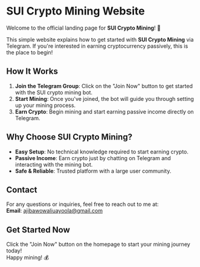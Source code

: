 # SUI Crypto Mining Website

Welcome to the official landing page for **SUI Crypto Mining**! 🚀

This simple website explains how to get started with **SUI Crypto Mining** via Telegram. If you're interested in earning cryptocurrency passively, this is the place to begin!

## How It Works

1. **Join the Telegram Group**: Click on the "Join Now" button to get started with the SUI crypto mining bot.
2. **Start Mining**: Once you've joined, the bot will guide you through setting up your mining process.
3. **Earn Crypto**: Begin mining and start earning passive income directly on Telegram.

## Why Choose SUI Crypto Mining?

- **Easy Setup**: No technical knowledge required to start earning crypto.
- **Passive Income**: Earn crypto just by chatting on Telegram and interacting with the mining bot.
- **Safe & Reliable**: Trusted platform with a large user community.

## Contact

For any questions or inquiries, feel free to reach out to me at:  
**Email**: [ajibawowaliuayoola@gmail.com](mailto:ajibawowaliuayoola@gmail.com)

## Get Started Now

Click the "Join Now" button on the homepage to start your mining journey today!  
Happy mining! 💰
